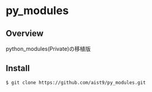 # py_modules

## Overview

python_modules(Private)の移植版

## Install

```
$ git clone https://github.com/aist9/py_modules.git
```

